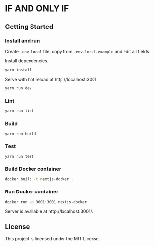 # IF AND ONLY IF

## Getting Started

### Install and run

Create `.env.local` file, copy from `.env.local.example` and edit all fields.

Install dependencies.

```bash
yarn install
```

Serve with hot reload at http://localhost:3001.

```bash
yarn run dev
```

### Lint

```bash
yarn run lint
```

### Build

```bash
yarn run build
```

### Test

```bash
yarn run test
```

### Build Docker container

```bash
docker build -t nextjs-docker .
```

### Run Docker container

```bash
docker run -p 3001:3001 nextjs-docker
```

Server is available at http://localhost:3001/.

## License

This project is licensed under the MIT License.
